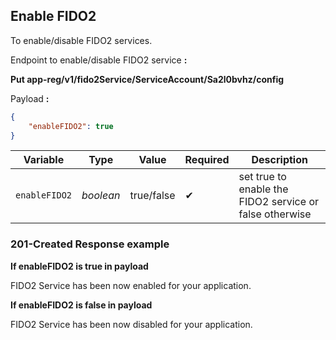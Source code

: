 ## Enable FIDO2 

To enable/disable FIDO2 services.

<!--
type: tab
titles: Request, Response
-->

Endpoint to enable/disable FIDO2 service **:**

**Put app-reg/v1/fido2Service/ServiceAccount/Sa2l0bvhz/config**

Payload **:**

```json
{
    "enableFIDO2": true
}

```
| Variable | Type | Value | Required | Description |
| -------- | -- |------------| ------- | ---- |
| `enableFIDO2` | *boolean* | true/false | &#10004; | set true to enable the FIDO2 service or false otherwise |

<!--
type: tab
-->

### 201-Created Response example

**If enableFIDO2 is true in payload**

FIDO2 Service has been now enabled for your application.

**If enableFIDO2 is false in payload**

FIDO2 Service has been now disabled for your application.

<!-- type: tab-end -->